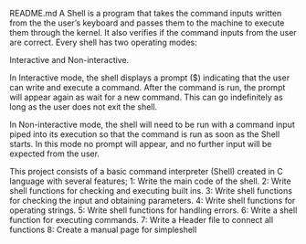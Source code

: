 README.md A Shell is a program that takes the command inputs written from the the user’s keyboard and passes them to the machine to execute them through the kernel. It also verifies if the command inputs from the user are correct. Every shell has two operating modes:

Interactive and Non-interactive.

In Interactive mode, the shell displays a prompt ($) indicating that the user can write and execute a command. After the command is run, the prompt will appear again as wait for a new command. This can go indefinitely as long as the user does not exit the shell.

In Non-interactive mode, the shell will need to be run with a command input piped into its execution so that the command is run as soon as the Shell starts. In this mode no prompt will appear, and no further input will be expected from the user.

This project consists of a basic command interpreter (Shell) created in C language with several features; 1: Write the main code of the shell. 2: Write shell functions for checking and executing built ins. 3: Write shell functions for checking the input and obtaining parameters. 4: Write shell functions for operating strings. 5: Write shell functions for handling errors. 6: Write a shell function for executing commands. 7: Write a Header file to connect all functions 8: Create a manual page for simpleshell
